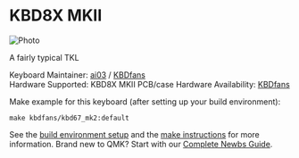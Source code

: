 # KBD8X MKII

![Photo](https://cdn.shopify.com/s/files/1/1473/3902/products/9_e4262f46-0d69-4c6c-9cc6-b88a3e2483d7_1800x1800.jpg)

A fairly typical TKL

Keyboard Maintainer: [ai03](https://github.com/ai03-2725) / [KBDfans](https://kbdfans.cn/)  
Hardware Supported: KBD8X MKII PCB/case
Hardware Availability: [KBDfans](https://kbdfans.cn/collections/new-arrival/products/coming-soon-kbd67-mkii-custom-mechanical-keyboard-kit)

Make example for this keyboard (after setting up your build environment):

    make kbdfans/kbd67_mk2:default

See the [build environment setup](https://docs.qmk.fm/#/getting_started_build_tools) and the [make instructions](https://docs.qmk.fm/#/getting_started_make_guide) for more information. Brand new to QMK? Start with our [Complete Newbs Guide](https://docs.qmk.fm/#/newbs).
